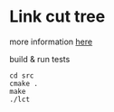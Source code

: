 # Link cut tree
more information [here](https://en.wikipedia.org/wiki/Link/cut_tree)

build & run tests
```
cd src
cmake .
make
./lct
```
